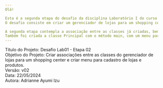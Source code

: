 ```yaml
---
Olá!

Esta é a segunda etapa do desafio da disciplina Laboratório I do curso de Análise e Desenvolvimento de Sistemas (Unisinos 2024/01).
O desafio consiste em criar um gerenciador de lojas para um shopping center em Java.

A segunda etapa contempla a associação entre as classes já criadas, bem como a adaptação e criação de métodos para essa nova realidade.
Também foi criada a classe Principal com o método main, com um menu para a criação de lojas e de produtos.
---
```


Título do Projeto: Desafio Lab01 - Etapa 02<br>
Objetivo do Projeto: Criar associações entre as classes do gerenciador de lojas para um shopping center e criar menu para cadastro de lojas e produtos.<br>
Versão: v02<br>
Data: 22/05/2024<br>
Autora: Adrianne Ayumi Izu
